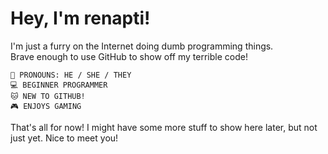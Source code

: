 # Hey, I'm **renapti**!

I'm just a furry on the Internet doing dumb programming things.  
Brave enough to use GitHub to show off my terrible code!

`🎯 PRONOUNS: HE / SHE / THEY`  
`💻 BEGINNER PROGRAMMER`  
`🐱 NEW TO GITHUB!`  
`🎮 ENJOYS GAMING`  

That's all for now! I might have some more stuff to show here later, but not just yet. Nice to meet you!
